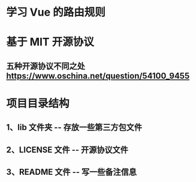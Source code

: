 # 学习 Vue 的路由规则

# 基于 MIT 开源协议

## 五种开源协议不同之处 https://www.oschina.net/question/54100_9455

# 项目目录结构

## 1、lib 文件夹 -- 存放一些第三方包文件

## 2、LICENSE 文件 -- 开源协议文件

## 3、README 文件 -- 写一些备注信息
